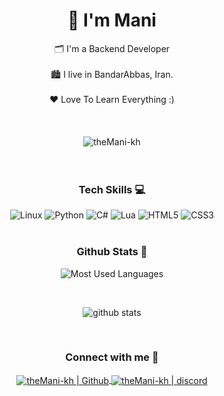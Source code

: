 <h1 align="center">👋 I'm Mani</h1>
<div align="center">
🗂 I'm a Backend Developer
<br />
<br />
🏙 I live in BandarAbbas, Iran.
<br />
<br />
❤ Love To Learn Everything :)
</div>
<br />
<br />
<br />

<div align="center">
<img src="https://komarev.com/ghpvc/?username=theMani-kh&label=Profile%20views&color=3E98B4&style=for-the-badge&" alt="theMani-kh" />
</div>

<br />
<br />

<h3 align="center">Tech Skills 💻</h3>
<div align="center">
<img alt="Linux" title="Linux"  src="http://img.shields.io/badge/-Linux-FCC624?style=flat-square&logo=Linux&logoColor=000000" />
<img  alt="Python" title="Python"  src="http://img.shields.io/badge/-Python-3776AB?style=flat-square&logo=python&logoColor=ffffff" />
<img  alt="C#" title="CSharp"  src="https://img.shields.io/badge/-Csharp-9E0DFF?style=flat-square&logo=Csharp&logoColor=000000" />
<img  alt="Lua" title="Lua"  src="http://img.shields.io/badge/-Lua-2C2D72?style=flat-square&logo=Lua&logoColor=FFFFFF" />
<img  alt="HTML5" title="HTML5"  src="http://img.shields.io/badge/-HTML5-E34F26?style=flat-square&logo=HTML5&logoColor=FFFFFF" />
<img alt="CSS3" title="CSS3"  src="http://img.shields.io/badge/-CSS3-1572B6?style=flat-square&logo=CSS3&logoColor=FFFFFF" />
</div>
<br />

<h3 align="center">Github Stats 🧭</h3>
<div align="center">

![Most Used Languages](https://github-readme-stats.vercel.app/api/top-langs/?username=theMani-kh&langs_count=10&layout=compact&theme=react&hide_border=true&bg_color=0D1117&title_color=3E98B4&icon_color=3E98B4)
  
<br />

![github stats](https://github-readme-stats.vercel.app/api?username=theMani-kh&theme=gruvbox_duo&show_icons=true&include_all_commits=true&count_private=true&theme=react&hide_border=true&bg_color=0D1117&title_color=3E98B4&icon_color=3E98B4)
<br />
</div>
<br />

<h3 align="center">Connect with me 📩</h3>
<div align="center">
<a href="https://github.com/theMani-kh">
<img align="center" alt="theMani-kh | Github"  src="http://img.shields.io/badge/-Github-181717?style=flat-square&logo=github&logoColor=FFFFFF" />
</a>
<a href="https://discord.gg/zQgx3R7GAf">
<img align="center" alt="theMani-kh | discord"  src="http://img.shields.io/badge/-Discord-7289DA?style=flat-square&logo=discord&logoColor=FFFFFF" />
</a>
</div>


[github]: https://github.com/theMani-kh
[discord]: https://discord.gg/zQgx3R7GAf
